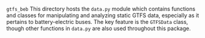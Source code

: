 `gtfs_beb`
This directory hosts the `data.py` module which contains functions and classes for manipulating and analyzing static GTFS data, especially as it pertains to battery-electric buses. The key feature is the `GTFSData` class, though other functions in `data.py` are also used throughout this package.
